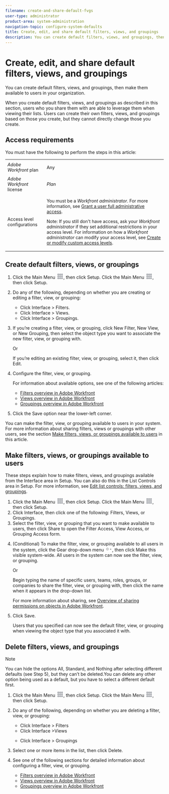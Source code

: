 ```yaml
---
filename: create-and-share-default-fvgs
user-type: administrator
product-area: system-administration
navigation-topic: configure-system-defaults
title: Create, edit, and share default filters, views, and groupings
description: You can create default filters, views, and groupings, then make them available to users in your organization.
---
```


# Create, edit, and share default filters, views, and groupings

You can create default filters, views, and groupings, then make them available to users in your organization.

When you create default filters, views, and groupings as described in this section, users who you share them with are able to leverage them when viewing their lists. Users can create their own filters, views, and groupings based on those you create, but they cannot directly change those you create.

## Access requirements

You must have the following to perform the steps in this article:

<table cellspacing="0"> 
 <col> 
 <col> 
 <tbody> 
  <tr> 
   <td role="rowheader"><em>Adobe Workfront</em> plan</td> 
   <td> <p>Any</p> </td> 
  </tr> 
  <tr> 
   <td role="rowheader"><em>Adobe Workfront</em> license</td> 
   <td> <p><em>Plan</em> </p> </td> 
  </tr> 
  <tr> 
   <td role="rowheader">Access level configurations</td> 
   <td> <p>You must be a <em>Workfront administrator</em>. For more information, see <a href="../../../administration-and-setup/add-users/configure-and-grant-access/grant-a-user-full-administrative-access.md" class="MCXref xref">Grant a user full administrative access</a>.</p> <p>Note: If you still don't have access, ask your <em>Workfront administrator</em> if they set additional restrictions in your access level. For information on how a <em>Workfront administrator</em> can modify your access level, see <a href="../../../administration-and-setup/add-users/configure-and-grant-access/create-modify-access-levels.md" class="MCXref xref">Create or modify custom access levels</a>.</p> </td> 
  </tr> 
 </tbody> 
</table>

## Create default filters, views, or groupings

<ol> 
 <li value="1"><![CDATA[	]]><draft-comment>
   <MadCap:conditionalText data-mc-conditions="QuicksilverOrClassic.Quicksilver">
    Click the 
    <span class="bold">Main Menu</span>
    <img src="assets/main-menu-icon.png">, then click 
    <span class="bold">Setup</span>.
   </MadCap:conditionalText>
  </draft-comment><MadCap:conditionalText data-mc-conditions="QuicksilverOrClassic.Quicksilver">
   Click the 
   <span class="bold">Main Menu</span>
   <img src="assets/main-menu-icon.png">, then click 
   <span class="bold">Setup</span>.
  </MadCap:conditionalText> </li> 
 <li value="2"> <p>Do any of the following, depending on whether you are creating or editing a filter, view, or grouping:</p> 
  <ul> 
   <li>Click <span class="bold">Interface</span> > <span class="bold">Filters</span>.</li> 
   <li>Click <span class="bold">Interface ></span> <span class="bold">Views</span>.</li> 
   <li>Click <span class="bold">Interface</span> > <span class="bold">Groupings</span>.</li> 
  </ul> </li> 
 <li value="3"> <p>If you’re creating a filter, view, or grouping, click <span class="bold">New Filter</span>, <span class="bold">New View</span>, or <span class="bold">New Grouping,</span> then select the object type you want to associate the new filter, view, or grouping with.</p> <p>Or</p> <p>If you’re editing an existing filter, view, or grouping, select it, then click <span class="bold">Edit</span>.<br></p> </li> 
 <li value="4"> <p>Configure the filter, view, or grouping.</p> <p>For information about available options, see one of the following articles:</p> 
  <ul> 
   <li><a href="../../../reports-and-dashboards/reports/reporting-elements/filters-overview.md" class="MCXref xref">Filters overview in Adobe Workfront</a> </li> 
   <li><a href="../../../reports-and-dashboards/reports/reporting-elements/views-overview.md" class="MCXref xref">Views overview in Adobe Workfront</a> </li> 
   <li><a href="../../../reports-and-dashboards/reports/reporting-elements/groupings-overview.md" class="MCXref xref">Groupings overview in Adobe Workfront</a> </li> 
  </ul> </li> 
 <li value="5"> <p>Click the <span class="bold">Save</span> option near the lower-left corner.</p> </li> 
</ol>

You can make the filter, view, or grouping available to users in your system. For more information about sharing filters, views or groupings with other users, see the section [Make filters, views, or groupings available to users](#making-default-filters-available-to-users) in this article.

## Make filters, views, or groupings available to users

These steps explain how to make filters, views, and groupings available from the Interface area in Setup. You can also do this in the List Controls area in Setup. For more information, see [Edit list controls: filters, views, and groupings](../../../administration-and-setup/manage-workfront/configure-reports/edit-list-controls-filters-views-groupings.md).

<ol> 
 <li value="1"><![CDATA[	]]><draft-comment>
   <MadCap:conditionalText data-mc-conditions="QuicksilverOrClassic.Quicksilver">
    Click the 
    <span class="bold">Main Menu</span>
    <img src="assets/main-menu-icon.png">, then click 
    <span class="bold">Setup</span>.
   </MadCap:conditionalText>
  </draft-comment><MadCap:conditionalText data-mc-conditions="QuicksilverOrClassic.Quicksilver">
   Click the 
   <span class="bold">Main Menu</span>
   <img src="assets/main-menu-icon.png">, then click 
   <span class="bold">Setup</span>.
  </MadCap:conditionalText></li> 
 <li value="2">Click <span class="bold">Interface</span>, then click one of the following: <span class="bold">Filters</span>,<span class="bold"> Views</span>, or<span class="bold"> Groupings</span>.</li> 
 <li value="3">Select the filter, view, or grouping that you want to make available to users, then click <span class="bold">Share</span> to open the Filter Access, View Access, or Grouping Access form.</li> 
 <li value="4"> <p>(Conditional) To make the filter, view, or grouping available to all users in the system, click the <span class="bold">Gear</span> drop-down menu <img src="assets/gear-menu-for-sharing-items.png">, then click <span class="bold">Make this visible system-wide</span>. All users in the system can now see the filter, view, or grouping.</p> <p>Or</p> <p>Begin typing the name of specific users, teams, roles, groups, or companies to share the filter, view, or grouping with, then click the name when it appears in the drop-down list.</p> <p>For more information about sharing, see <a href="../../../workfront-basics/grant-and-request-access-to-objects/sharing-permissions-on-objects-overview.md" class="MCXref xref">Overview of sharing permissions on objects in Adobe Workfront</a>.</p> </li> 
 <li value="5"> <p>Click <span class="bold">Save</span>.</p> <p>Users that you specified can now see the default filter, view, or grouping when viewing the object type that you associated it with.</p> </li> 
</ol>

## Delete filters, views, and groupings

>[!NOTE]
>
>You can hide the options All, Standard, and Nothing after selecting different defaults (see Step 5), but they can’t be deleted.You can delete any other option being used as a default, but you have to select a different default first.

<ol> 
 <li value="1"><![CDATA[	]]><draft-comment>
   <MadCap:conditionalText data-mc-conditions="QuicksilverOrClassic.Quicksilver">
    Click the 
    <span class="bold">Main Menu</span>
    <img src="assets/main-menu-icon.png">, then click 
    <span class="bold">Setup</span>.
   </MadCap:conditionalText>
  </draft-comment><MadCap:conditionalText data-mc-conditions="QuicksilverOrClassic.Quicksilver">
   Click the 
   <span class="bold">Main Menu</span>
   <img src="assets/main-menu-icon.png">, then click 
   <span class="bold">Setup</span>.
  </MadCap:conditionalText></li> 
 <li value="2"> <p>Do any of the following, depending on whether you are deleting a filter, view, or grouping:</p> 
  <ul> 
   <li>Click <span class="bold">Interface</span> > <span class="bold">Filters</span></li> 
   <li>Click <span class="bold">Interface ></span><span class="bold">Views</span></li> 
   <li> <p>Click <span class="bold">Interface</span> > <span class="bold">Groupings</span></p> </li> 
  </ul> </li> 
 <li value="3"> <p>Select one or more items in the list, then click <span class="bold">Delete</span>.</p> </li> 
 <li value="4"> <p>See one of the following sections for detailed information about configuring a filter, view, or grouping. </p> 
  <ul> 
   <li><a href="../../../reports-and-dashboards/reports/reporting-elements/filters-overview.md" class="MCXref xref">Filters overview in Adobe Workfront</a> </li> 
   <li><a href="../../../reports-and-dashboards/reports/reporting-elements/views-overview.md" class="MCXref xref">Views overview in Adobe Workfront</a> </li> 
   <li><a href="../../../reports-and-dashboards/reports/reporting-elements/groupings-overview.md" class="MCXref xref">Groupings overview in Adobe Workfront</a> </li> 
  </ul> </li> 
</ol>

